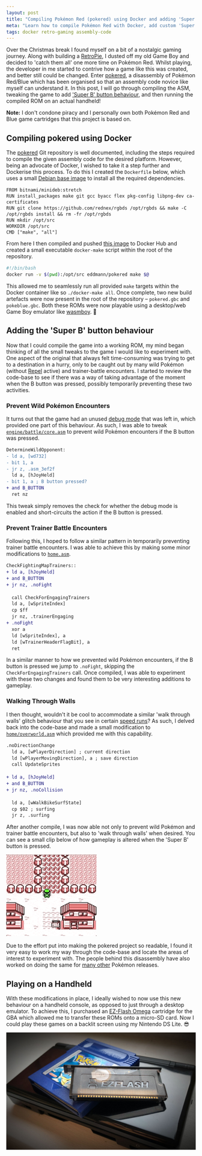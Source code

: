 ```yaml
---
layout: post
title: "Compiling Pokémon Red (pokered) using Docker and adding 'Super B' button behaviour"
meta: "Learn how to compile Pokémon Red with Docker, add custom 'Super B' button behaviour, and enhance your retro gaming experience. A step-by-step guide for enthusiasts."
tags: docker retro-gaming assembly-code
---
```


Over the Christmas break I found myself on a bit of a nostalgic gaming journey.
Along with building a [RetroPie](https://retropie.org.uk/), I dusted off my old Game Boy and decided to 'catch them all' one more time on Pokémon Red.
Whilst playing, the developer in me started to contrive how a game like this was created, and better still could be changed.
Enter [pokered](https://github.com/pret/pokered), a disassembly of Pokémon Red/Blue which has been organised so that an assembly code novice like myself can understand it.
In this post, I will go through compiling the ASM, tweaking the game to add ['Super B' button behaviour](https://github.com/eddmann/pokered/commit/e2d6662bc13348234d58a262e9d6faef0a2507de), and then running the compiled ROM on an actual handheld!

<!--more-->

**Note:** I don't condone piracy and I personally own both Pokémon Red and Blue game cartridges that this project is based on.

## Compiling pokered using Docker

The [pokered](https://github.com/pret/pokered) Git repository is well documented, including the steps required to compile the given assembly code for the desired platform.
However, being an advocate of Docker, I wished to take it a step further and Dockerise this process.
To do this I created the `Dockerfile` below, which uses a small [Debian base image](https://github.com/bitnami/minideb) to install all the required dependencies.

```docker
FROM bitnami/minideb:stretch
RUN install_packages make git gcc byacc flex pkg-config libpng-dev ca-certificates
RUN git clone https://github.com/rednex/rgbds /opt/rgbds && make -C /opt/rgbds install && rm -fr /opt/rgbds
RUN mkdir /opt/src
WORKDIR /opt/src
CMD ["make", "all"]
```

From here I then compiled and pushed [this image](https://hub.docker.com/r/eddmann/pokered) to Docker Hub and created a small executable `docker-make` script within the root of the repository.

```bash
#!/bin/bash
docker run -v $(pwd):/opt/src eddmann/pokered make $@
```

This allowed me to seamlessly run all provided `make` targets within the Docker container like so `./docker-make all`.
Once complete, two new build artefacts were now present in the root of the repository – `pokered.gbc` and `pokeblue.gbc`.
Both these ROMs were now playable using a desktop/web Game Boy emulator like [wasmboy](https://wasmboy.app/). 🎉

## Adding the 'Super B' button behaviour

Now that I could compile the game into a working ROM, my mind began thinking of all the small tweaks to the game I would like to experiment with.
One aspect of the original that always felt time-consuming was trying to get to a destination in a hurry, only to be caught out by many wild Pokémon (without [Repel](https://bulbapedia.bulbagarden.net/wiki/Repel) active) and trainer-battle encounters.
I started to review the code-base to see if there was a way of taking advantage of the moment when the B button was pressed, possibly temporarily preventing these two activities.

### Prevent Wild Pokémon Encounters

It turns out that the game had an unused [debug mode](https://tcrf.net/Pok%C3%A9mon_Red_and_Blue/Debug_Functions#Debug_Mode) that was left in, which provided one part of this behaviour.
As such, I was able to tweak [`engine/battle/core.asm`](https://github.com/eddmann/pokered/commit/e2d6662bc13348234d58a262e9d6faef0a2507de#diff-126f3527215b40b1dc53ffe1ff45b479) to prevent wild Pokémon encounters if the B button was pressed.

```diff
DetermineWildOpponent:
- ld a, [wd732]
- bit 1, a
- jr z, .asm_3ef2f
  ld a, [hJoyHeld]
- bit 1, a ; B button pressed?
+ and B_BUTTON
  ret nz
```

This tweak simply removes the check for whether the debug mode is enabled and short-circuits the action if the B button is pressed.

### Prevent Trainer Battle Encounters

Following this, I hoped to follow a similar pattern in temporarily preventing trainer battle encounters.
I was able to achieve this by making some minor modifications to [`home.asm`](https://github.com/eddmann/pokered/commit/e2d6662bc13348234d58a262e9d6faef0a2507de#diff-33f8ea117b558305b57c03b757e4ef64).

```diff
CheckFightingMapTrainers::
+ ld a, [hJoyHeld]
+ and B_BUTTON
+ jr nz, .noFight

  call CheckForEngagingTrainers
  ld a, [wSpriteIndex]
  cp $ff
  jr nz, .trainerEngaging
+ .noFight
  xor a
  ld [wSpriteIndex], a
  ld [wTrainerHeaderFlagBit], a
  ret
```

In a similar manner to how we prevented wild Pokémon encounters, if the B button is pressed we jump to `.noFight`, skipping the `CheckForEngagingTrainers` call.
Once compiled, I was able to experiment with these two changes and found them to be very interesting additions to gameplay.

### Walking Through Walls

I then thought, wouldn't it be cool to accommodate a similar 'walk through walls' glitch behaviour that you see in certain [speed runs](https://www.youtube.com/watch?v=5naL4X1vUbE)?
As such, I delved back into the code-base and made a small modification to [`home/overworld.asm`](https://github.com/eddmann/pokered/commit/e2d6662bc13348234d58a262e9d6faef0a2507de#diff-3dcdb47cbd60e627ff3c82d83193112c) which provided me with this capability.

```diff
.noDirectionChange
  ld a, [wPlayerDirection] ; current direction
  ld [wPlayerMovingDirection], a ; save direction
  call UpdateSprites

+ ld a, [hJoyHeld]
+ and B_BUTTON
+ jr nz, .noCollision

  ld a, [wWalkBikeSurfState]
  cp $02 ; surfing
  jr z, .surfing
```

After another compile, I was now able not only to prevent wild Pokémon and trainer battle encounters, but also to 'walk through walls' when desired.
You can see a small clip below of how gameplay is altered when the 'Super B' button is pressed.

![Super B Button](/uploads/compiling-pokered-using-docker-and-adding-super-b-button-behaviour/superb.gif)

Due to the effort put into making the pokered project so readable, I found it very easy to work my way through the code-base and locate the areas of interest to experiment with.
The people behind this disassembly have also worked on doing the same for [many other](https://github.com/pret) Pokémon releases.

## Playing on a Handheld

With these modifications in place, I ideally wished to now use this new behaviour on a handheld console, as opposed to just through a desktop emulator.
To achieve this, I purchased an [EZ-Flash Omega](http://www.ezflash.cn/product/omega/) cartridge for the GBA which allowed me to transfer these ROMs onto a micro-SD card.
Now I could play these games on a backlit screen using my Nintendo DS Lite. 😎

![EZ-Flash Omega](/uploads/compiling-pokered-using-docker-and-adding-super-b-button-behaviour/ezflash.jpg)
